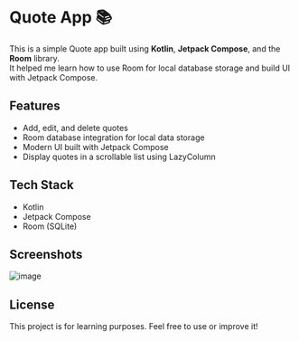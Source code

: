 # Quote App 📚

This is a simple Quote app built using **Kotlin**, **Jetpack Compose**, and the **Room** library.  
It helped me learn how to use Room for local database storage and build UI with Jetpack Compose.

## Features
- Add, edit, and delete quotes
- Room database integration for local data storage
- Modern UI built with Jetpack Compose
- Display quotes in a scrollable list using LazyColumn

## Tech Stack
- Kotlin
- Jetpack Compose
- Room (SQLite)

## Screenshots
![image](https://github.com/user-attachments/assets/3647d4f4-02a9-43cd-8370-299e2a134819)

## License
This project is for learning purposes. Feel free to use or improve it!

